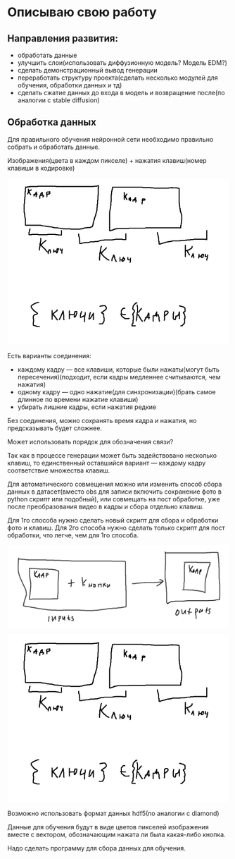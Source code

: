 # Описываю свою работу

## Направления развития:
- обработать данные
- улучшить слои(использовать диффузионную модель? Модель EDM?)
- сделать демонстрационный вывод генерации
- переработать структуру проекта(сделать несколько модулей для обучения, обработки данных и тд)
- сделать сжатие данных до входа в модель и возвращение после(по аналогии с stable diffusion)

## Обработка данных

Для правильного обучения нейронной сети необходимо правильно собрать и обработать данные.

Изображения(цвета в каждом пикселе) + нажатия клавиш(номер клавиши в кодировке)

![Данные](screenshots/image.png)

Есть варианты соединения:
- каждому кадру — все клавиши, которые были нажаты(могут быть пересечения)(подходит, если кадры медленнее считываются, чем нажатия)
- одному кадру — одно нажатие(для синхронизации)(брать самое длинное по времени нажатие клавиши)
- убирать лишние кадры, если нажатия редкие

Без соединения, можно сохранять время кадра и нажатия, но предсказывать будет сложнее.

Может использовать порядок для обозначения связи?

Так как в процессе генерации может быть задействовано несколько клавиш, то единственный оставшийся вариант — каждому кадру соответствие множества клавиш.

Для автоматического совмещения можно или изменить способ сбора данных в датасет(вместо obs для записи включить сохранение фото в python скрипт или подобный), или совмещать на пост обработке, уже после преобразования видео в кадры и сбора отдельно клавиш.

Для 1го способа нужно сделать новый скрипт для сбора и обработки фото и клавиш.
Для 2го способа нужно сделать только скрипт для пост обработки, что легче, чем для 1го способа.

![Генерация](screenshots/image-1.png)

![alt text](screenshots/image.png)

Возможно использовать формат данных hdf5(по аналогии с diamond)

Данные для обучения будут в виде цветов пикселей изображения вместе с вектором, обозначающим нажата ли была какая-либо кнопка.

Надо сделать программу для сбора данных для обучения.